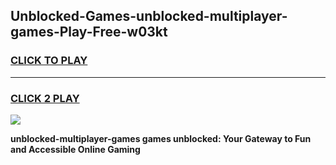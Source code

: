 
## Unblocked-Games-unblocked-multiplayer-games-Play-Free-w03kt
<h3>
<a href="https://premium76.site?title=unblocked-multiplayer-games&ref=18A">CLICK TO PLAY</a></h3>
<hr>

<h3>
<a href="https://premium76.site?title=unblocked-multiplayer-games&ref=18A">CLICK 2 PLAY</a>
  
</h3>

<a href="https://premium76.site?title=unblocked-multiplayer-games&ref=18A"><img src="https://clearcache.store/games.png"></a>


**unblocked-multiplayer-games games unblocked: Your Gateway to Fun and Accessible Online Gaming**
